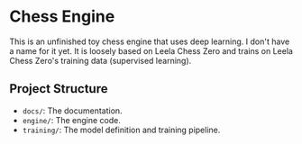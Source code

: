 # Chess Engine

This is an unfinished toy chess engine that uses deep learning. I don't have a name for it yet. It is loosely based on Leela Chess Zero and trains on Leela Chess Zero's training data (supervised learning).

## Project Structure

- `docs/`: The documentation.
- `engine/`: The engine code.
- `training/`: The model definition and training pipeline.
